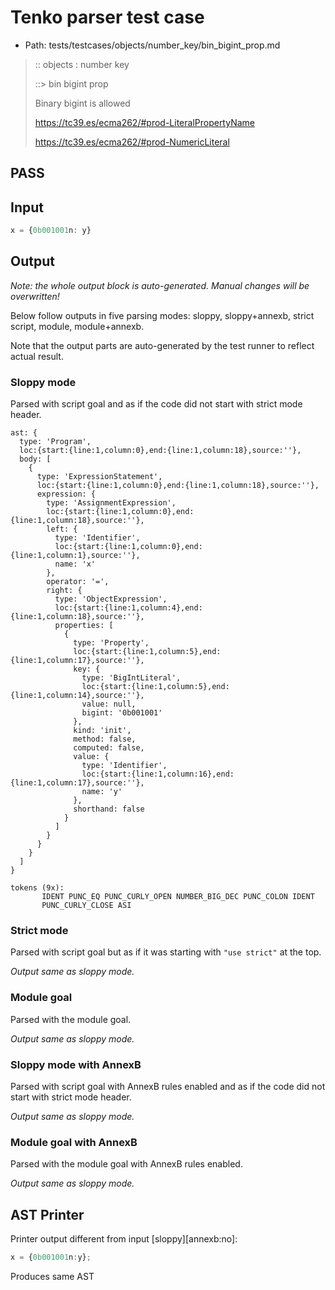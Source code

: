 # Tenko parser test case

- Path: tests/testcases/objects/number_key/bin_bigint_prop.md

> :: objects : number key
>
> ::> bin bigint prop
>
> Binary bigint is allowed
>
> 
>
> https://tc39.es/ecma262/#prod-LiteralPropertyName
>
> 
>
> https://tc39.es/ecma262/#prod-NumericLiteral
>
> 

## PASS

## Input

`````js
x = {0b001001n: y}
`````

## Output

_Note: the whole output block is auto-generated. Manual changes will be overwritten!_

Below follow outputs in five parsing modes: sloppy, sloppy+annexb, strict script, module, module+annexb.

Note that the output parts are auto-generated by the test runner to reflect actual result.

### Sloppy mode

Parsed with script goal and as if the code did not start with strict mode header.

`````
ast: {
  type: 'Program',
  loc:{start:{line:1,column:0},end:{line:1,column:18},source:''},
  body: [
    {
      type: 'ExpressionStatement',
      loc:{start:{line:1,column:0},end:{line:1,column:18},source:''},
      expression: {
        type: 'AssignmentExpression',
        loc:{start:{line:1,column:0},end:{line:1,column:18},source:''},
        left: {
          type: 'Identifier',
          loc:{start:{line:1,column:0},end:{line:1,column:1},source:''},
          name: 'x'
        },
        operator: '=',
        right: {
          type: 'ObjectExpression',
          loc:{start:{line:1,column:4},end:{line:1,column:18},source:''},
          properties: [
            {
              type: 'Property',
              loc:{start:{line:1,column:5},end:{line:1,column:17},source:''},
              key: {
                type: 'BigIntLiteral',
                loc:{start:{line:1,column:5},end:{line:1,column:14},source:''},
                value: null,
                bigint: '0b001001'
              },
              kind: 'init',
              method: false,
              computed: false,
              value: {
                type: 'Identifier',
                loc:{start:{line:1,column:16},end:{line:1,column:17},source:''},
                name: 'y'
              },
              shorthand: false
            }
          ]
        }
      }
    }
  ]
}

tokens (9x):
       IDENT PUNC_EQ PUNC_CURLY_OPEN NUMBER_BIG_DEC PUNC_COLON IDENT
       PUNC_CURLY_CLOSE ASI
`````

### Strict mode

Parsed with script goal but as if it was starting with `"use strict"` at the top.

_Output same as sloppy mode._

### Module goal

Parsed with the module goal.

_Output same as sloppy mode._

### Sloppy mode with AnnexB

Parsed with script goal with AnnexB rules enabled and as if the code did not start with strict mode header.

_Output same as sloppy mode._

### Module goal with AnnexB

Parsed with the module goal with AnnexB rules enabled.

_Output same as sloppy mode._

## AST Printer

Printer output different from input [sloppy][annexb:no]:

````js
x = {0b001001n:y};
````

Produces same AST
